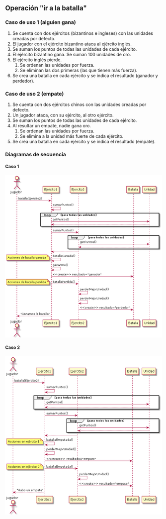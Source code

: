 ## Operación "ir a la batalla"

### Caso de uso 1 (alguien gana)

1. Se cuenta con dos ejércitos (bizantinos e ingleses) con las unidades creadas por defecto.
2. El jugador con el ejército bizantino ataca al ejército inglés.
3. Se suman los puntos de todas las unidades de cada ejército.
4. El ejército bizantino gana. Se suman 100 unidades de oro.
5. El ejército inglés pierde.
   1. Se ordenan las unidades por fuerza.
   2. Se eliminan las dos primeras (las que tienen más fuerza).
6. Se crea una batalla en cada ejército y se indica el resultado (ganador y perdedor).

### Caso de uso 2 (empate)

1. Se cuenta con dos ejércitos chinos con las unidades creadas por defecto.
2. Un jugador ataca, con su ejército, al otro ejército.
4. Se suman los puntos de todas las unidades de cada ejército.
5. Al resultar un empate, nadie gana oro.
   1. Se ordenan las unidades por fuerza.
   2. Se elimina a la unidad más fuerte de cada ejército.
6. Se crea una batalla en cada ejército y se indica el resultado (empate).

### Diagramas de secuencia

#### Caso 1

![img](out/4-batallas/4-batallas.png)

#### Caso 2

![img](out/4-batallas/4-batallas-1.png)